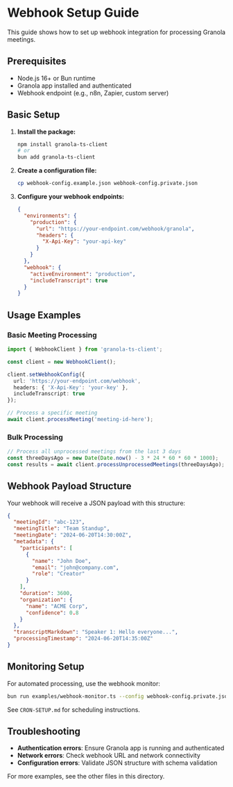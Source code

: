 # Webhook Setup Guide

This guide shows how to set up webhook integration for processing Granola meetings.

## Prerequisites

- Node.js 16+ or Bun runtime
- Granola app installed and authenticated
- Webhook endpoint (e.g., n8n, Zapier, custom server)

## Basic Setup

1. **Install the package:**
   ```bash
   npm install granola-ts-client
   # or
   bun add granola-ts-client
   ```

2. **Create a configuration file:**
   ```bash
   cp webhook-config.example.json webhook-config.private.json
   ```

3. **Configure your webhook endpoints:**
   ```json
   {
     "environments": {
       "production": {
         "url": "https://your-endpoint.com/webhook/granola",
         "headers": {
           "X-Api-Key": "your-api-key"
         }
       }
     },
     "webhook": {
       "activeEnvironment": "production",
       "includeTranscript": true
     }
   }
   ```

## Usage Examples

### Basic Meeting Processing

```typescript
import { WebhookClient } from 'granola-ts-client';

const client = new WebhookClient();

client.setWebhookConfig({
  url: 'https://your-endpoint.com/webhook',
  headers: { 'X-Api-Key': 'your-key' },
  includeTranscript: true
});

// Process a specific meeting
await client.processMeeting('meeting-id-here');
```

### Bulk Processing

```typescript
// Process all unprocessed meetings from the last 3 days
const threeDaysAgo = new Date(Date.now() - 3 * 24 * 60 * 60 * 1000);
const results = await client.processUnprocessedMeetings(threeDaysAgo);
```

## Webhook Payload Structure

Your webhook will receive a JSON payload with this structure:

```json
{
  "meetingId": "abc-123",
  "meetingTitle": "Team Standup",
  "meetingDate": "2024-06-20T14:30:00Z",
  "metadata": {
    "participants": [
      {
        "name": "John Doe",
        "email": "john@company.com",
        "role": "Creator"
      }
    ],
    "duration": 3600,
    "organization": {
      "name": "ACME Corp",
      "confidence": 0.8
    }
  },
  "transcriptMarkdown": "Speaker 1: Hello everyone...",
  "processingTimestamp": "2024-06-20T14:35:00Z"
}
```

## Monitoring Setup

For automated processing, use the webhook monitor:

```bash
bun run examples/webhook-monitor.ts --config webhook-config.private.json
```

See `CRON-SETUP.md` for scheduling instructions.

## Troubleshooting

- **Authentication errors**: Ensure Granola app is running and authenticated
- **Network errors**: Check webhook URL and network connectivity
- **Configuration errors**: Validate JSON structure with schema validation

For more examples, see the other files in this directory.